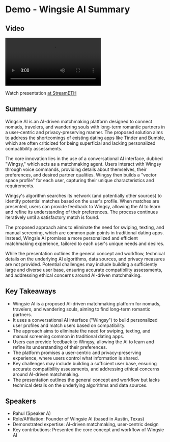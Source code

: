 # Demo - Wingsie AI Summary

## Video
<video controls>
<source src="https://vod-cdn.lp-playback.studio/raw/jxf4iblf6wlsyor6526t4tcmtmqa/catalyst-vod-com/hls/33f6yq4311rhueal/index.m3u8" type="application/x-mpegURL">
  Your browser does not support the video tag.
</video>

Watch presentation [at StreamETH](https://streameth.org/edge_city/watch?session=670ca6052f3849fecfbb5150)

## Summary
Wingsie AI is an AI-driven matchmaking platform designed to connect nomads, travelers, and wandering souls with long-term romantic partners in a user-centric and privacy-preserving manner. The proposed solution aims to address the shortcomings of existing dating apps like Tinder and Bumble, which are often criticized for being superficial and lacking personalized compatibility assessments.

The core innovation lies in the use of a conversational AI interface, dubbed "Wingsy," which acts as a matchmaking agent. Users interact with Wingsy through voice commands, providing details about themselves, their preferences, and desired partner qualities. Wingsy then builds a "vector space profile" for each user, capturing their unique characteristics and requirements.

Wingsy's algorithm searches its network (and potentially other sources) to identify potential matches based on the user's profile. When matches are presented, users can provide feedback to Wingsy, allowing the AI to learn and refine its understanding of their preferences. The process continues iteratively until a satisfactory match is found.

The proposed approach aims to eliminate the need for swiping, texting, and manual screening, which are common pain points in traditional dating apps. Instead, Wingsie AI promises a more personalized and efficient matchmaking experience, tailored to each user's unique needs and desires.

While the presentation outlines the general concept and workflow, technical details on the underlying AI algorithms, data sources, and privacy measures are not provided. Potential challenges may include building a sufficiently large and diverse user base, ensuring accurate compatibility assessments, and addressing ethical concerns around AI-driven matchmaking.

## Key Takeaways
- Wingsie AI is a proposed AI-driven matchmaking platform for nomads, travelers, and wandering souls, aiming to find long-term romantic partners.
- It uses a conversational AI interface ("Wingsy") to build personalized user profiles and match users based on compatibility.
- The approach aims to eliminate the need for swiping, texting, and manual screening common in traditional dating apps.
- Users can provide feedback to Wingsy, allowing the AI to learn and refine its understanding of their preferences.
- The platform promises a user-centric and privacy-preserving experience, where users control what information is shared.
- Key challenges may include building a sufficient user base, ensuring accurate compatibility assessments, and addressing ethical concerns around AI-driven matchmaking.
- The presentation outlines the general concept and workflow but lacks technical details on the underlying algorithms and data sources.

## Speakers
- Rahul (Speaker A)
- Role/Affiliation: Founder of Wingsie AI (based in Austin, Texas)
- Demonstrated expertise: AI-driven matchmaking, user-centric design
- Key contributions: Presented the core concept and workflow of Wingsie AI

